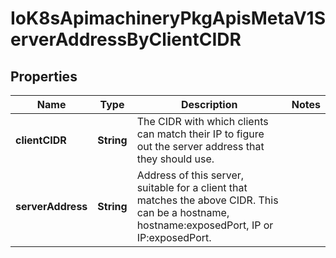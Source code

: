 
# IoK8sApimachineryPkgApisMetaV1ServerAddressByClientCIDR

## Properties
Name | Type | Description | Notes
------------ | ------------- | ------------- | -------------
**clientCIDR** | **String** | The CIDR with which clients can match their IP to figure out the server address that they should use. | 
**serverAddress** | **String** | Address of this server, suitable for a client that matches the above CIDR. This can be a hostname, hostname:exposedPort, IP or IP:exposedPort. | 



